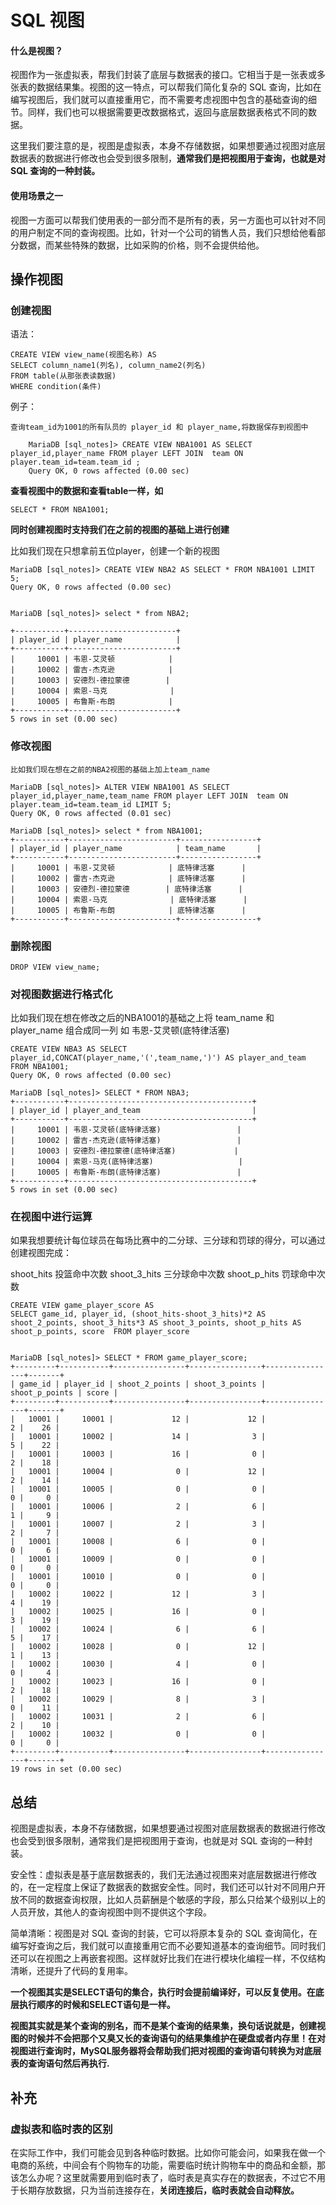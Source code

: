 # SQL 视图

#### 什么是视图？

视图作为一张虚拟表，帮我们封装了底层与数据表的接口。它相当于是一张表或多张表的数据结果集。视图的这一特点，可以帮我们简化复杂的 SQL 查询，比如在编写视图后，我们就可以直接重用它，而不需要考虑视图中包含的基础查询的细节。同样，我们也可以根据需要更改数据格式，返回与底层数据表格式不同的数据。

这里我们要注意的是，视图是虚拟表，本身不存储数据，如果想要通过视图对底层数据表的数据进行修改也会受到很多限制，__通常我们是把视图用于查询，也就是对 SQL 查询的一种封装。__

#### 使用场景之一

视图一方面可以帮我们使用表的一部分而不是所有的表，另一方面也可以针对不同的用户制定不同的查询视图。比如，针对一个公司的销售人员，我们只想给他看部分数据，而某些特殊的数据，比如采购的价格，则不会提供给他。


## 操作视图

### 创建视图

语法：

    CREATE VIEW view_name(视图名称) AS
    SELECT column_name1(列名), column_name2(列名)
    FROM table(从那张表读数据)
    WHERE condition(条件)

例子：

    查询team_id为1001的所有队员的 player_id 和 player_name,将数据保存到视图中

        MariaDB [sql_notes]> CREATE VIEW NBA1001 AS SELECT player_id,player_name FROM player LEFT JOIN  team ON player.team_id=team.team_id ;
        Query OK, 0 rows affected (0.00 sec)

__查看视图中的数据和查看table一样，如__

    SELECT * FROM NBA1001;

__同时创建视图时支持我们在之前的视图的基础上进行创建__

比如我们现在只想拿前五位player，创建一个新的视图

    MariaDB [sql_notes]> CREATE VIEW NBA2 AS SELECT * FROM NBA1001 LIMIT 5;
    Query OK, 0 rows affected (0.00 sec)


    MariaDB [sql_notes]> select * from NBA2;

    +-----------+------------------------+
    | player_id | player_name            |
    +-----------+------------------------+
    |     10001 | 韦恩-艾灵顿            |
    |     10002 | 雷吉-杰克逊            |
    |     10003 | 安德烈-德拉蒙德        |
    |     10004 | 索恩-马克              |
    |     10005 | 布鲁斯-布朗            |
    +-----------+------------------------+
    5 rows in set (0.00 sec)

### 修改视图

    比如我们现在想在之前的NBA2视图的基础上加上team_name

    MariaDB [sql_notes]> ALTER VIEW NBA1001 AS SELECT player_id,player_name,team_name FROM player LEFT JOIN  team ON player.team_id=team.team_id LIMIT 5;
    Query OK, 0 rows affected (0.01 sec)

    MariaDB [sql_notes]> select * from NBA1001;
    +-----------+------------------------+-----------------+
    | player_id | player_name            | team_name       |
    +-----------+------------------------+-----------------+
    |     10001 | 韦恩-艾灵顿            | 底特律活塞      |
    |     10002 | 雷吉-杰克逊            | 底特律活塞      |
    |     10003 | 安德烈-德拉蒙德        | 底特律活塞      |
    |     10004 | 索恩-马克              | 底特律活塞      |
    |     10005 | 布鲁斯-布朗            | 底特律活塞      |
    +-----------+------------------------+-----------------+



### 删除视图

    DROP VIEW view_name;


### 对视图数据进行格式化

比如我们现在想在修改之后的NBA1001的基础之上将 team_name 和 player_name 组合成同一列 如 韦恩-艾灵顿(底特律活塞)

    CREATE VIEW NBA3 AS SELECT player_id,CONCAT(player_name,'(',team_name,')') AS player_and_team  FROM NBA1001;
    Query OK, 0 rows affected (0.00 sec)

    MariaDB [sql_notes]> SELECT * FROM NBA3;
    +-----------+-----------------------------------------+
    | player_id | player_and_team                         |
    +-----------+-----------------------------------------+
    |     10001 | 韦恩-艾灵顿(底特律活塞)                 |
    |     10002 | 雷吉-杰克逊(底特律活塞)                 |
    |     10003 | 安德烈-德拉蒙德(底特律活塞)             |
    |     10004 | 索恩-马克(底特律活塞)                   |
    |     10005 | 布鲁斯-布朗(底特律活塞)                 |
    +-----------+-----------------------------------------+
    5 rows in set (0.00 sec)


### 在视图中进行运算


如果我想要统计每位球员在每场比赛中的二分球、三分球和罚球的得分，可以通过创建视图完成：

shoot_hits 投篮命中次数 shoot_3_hits 三分球命中次数 shoot_p_hits 罚球命中次数 

    CREATE VIEW game_player_score AS
    SELECT game_id, player_id, (shoot_hits-shoot_3_hits)*2 AS shoot_2_points, shoot_3_hits*3 AS shoot_3_points, shoot_p_hits AS shoot_p_points, score  FROM player_score


    MariaDB [sql_notes]> SELECT * FROM game_player_score;
    +---------+-----------+----------------+----------------+----------------+-------+
    | game_id | player_id | shoot_2_points | shoot_3_points | shoot_p_points | score |
    +---------+-----------+----------------+----------------+----------------+-------+
    |   10001 |     10001 |             12 |             12 |              2 |    26 |
    |   10001 |     10002 |             14 |              3 |              5 |    22 |
    |   10001 |     10003 |             16 |              0 |              2 |    18 |
    |   10001 |     10004 |              0 |             12 |              2 |    14 |
    |   10001 |     10005 |              0 |              0 |              0 |     0 |
    |   10001 |     10006 |              2 |              6 |              1 |     9 |
    |   10001 |     10007 |              2 |              3 |              2 |     7 |
    |   10001 |     10008 |              6 |              0 |              0 |     6 |
    |   10001 |     10009 |              0 |              0 |              0 |     0 |
    |   10001 |     10010 |              0 |              0 |              0 |     0 |
    |   10002 |     10022 |             12 |              3 |              4 |    19 |
    |   10002 |     10025 |             16 |              0 |              3 |    19 |
    |   10002 |     10024 |              6 |              6 |              5 |    17 |
    |   10002 |     10028 |              0 |             12 |              1 |    13 |
    |   10002 |     10030 |              4 |              0 |              0 |     4 |
    |   10002 |     10023 |             16 |              0 |              2 |    18 |
    |   10002 |     10029 |              8 |              3 |              0 |    11 |
    |   10002 |     10031 |              2 |              6 |              2 |    10 |
    |   10002 |     10032 |              0 |              0 |              0 |     0 |
    +---------+-----------+----------------+----------------+----------------+-------+
    19 rows in set (0.00 sec)


## 总结

视图是虚拟表，本身不存储数据，如果想要通过视图对底层数据表的数据进行修改也会受到很多限制，通常我们是把视图用于查询，也就是对 SQL 查询的一种封装。

安全性：虚拟表是基于底层数据表的，我们无法通过视图来对底层数据进行修改的，在一定程度上保证了数据表的数据安全性。同时，我们还可以针对不同用户开放不同的数据查询权限，比如人员薪酬是个敏感的字段，那么只给某个级别以上的人员开放，其他人的查询视图中则不提供这个字段。

简单清晰：视图是对 SQL 查询的封装，它可以将原本复杂的 SQL 查询简化，在编写好查询之后，我们就可以直接重用它而不必要知道基本的查询细节。同时我们还可以在视图之上再嵌套视图。这样就好比我们在进行模块化编程一样，不仅结构清晰，还提升了代码的复用率。

__一个视图其实是SELECT语句的集合，执行时会提前编译好，可以反复使用。在底层执行顺序的时候和SELECT语句是一样。__

__视图其实就是某个查询的别名，而不是某个查询的结果集，换句话说就是，创建视图的时候并不会把那个又臭又长的查询语句的结果集维护在硬盘或者内存里！在对视图进行查询时，MySQL服务器将会帮助我们把对视图的查询语句转换为对底层表的查询语句然后再执行.__



## 补充

### 虚拟表和临时表的区别

在实际工作中，我们可能会见到各种临时数据。比如你可能会问，如果我在做一个电商的系统，中间会有个购物车的功能，需要临时统计购物车中的商品和金额，那该怎么办呢？这里就需要用到临时表了，临时表是真实存在的数据表，不过它不用于长期存放数据，只为当前连接存在，__关闭连接后，临时表就会自动释放。__

